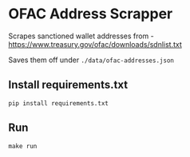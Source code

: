 # OFAC Address Scrapper

Scrapes sanctioned wallet addresses from - https://www.treasury.gov/ofac/downloads/sdnlist.txt

Saves them off under `./data/ofac-addresses.json`

## Install requirements.txt

`pip install requirements.txt`

## Run

`make run`
